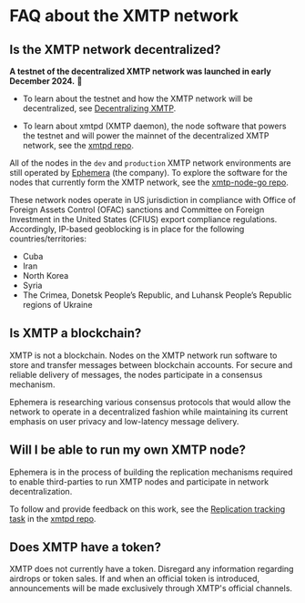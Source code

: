 # FAQ about the XMTP network

## Is the XMTP network decentralized?

**A testnet of the decentralized XMTP network was launched in early December 2024.** 🎉 

- To learn about the testnet and how the XMTP network will be decentralized, see [Decentralizing XMTP](https://xmtp.org/decentralizing-xmtp).

- To learn about xmtpd (XMTP daemon), the node software that powers the testnet and will power the mainnet of the decentralized XMTP network, see the [xmtpd repo](https://github.com/xmtp/xmtpd).

All of the nodes in the `dev` and `production` XMTP network environments are still operated by [Ephemera](https://ephemerahq.com/) (the company). To explore the software for the nodes that currently form the XMTP network, see the [xmtp-node-go repo](https://github.com/xmtp/xmtp-node-go).

These network nodes operate in US jurisdiction in compliance with Office of Foreign Assets Control (OFAC) sanctions and Committee on Foreign Investment in the United States (CFIUS) export compliance regulations. Accordingly, IP-based geoblocking is in place for the following countries/territories:

- Cuba
- Iran
- North Korea 
- Syria
- The Crimea, Donetsk People’s Republic, and Luhansk People’s Republic regions of Ukraine

## Is XMTP a blockchain?

XMTP is not a blockchain. Nodes on the XMTP network run software to store and transfer messages between blockchain accounts. For secure and reliable delivery of messages, the nodes participate in a consensus mechanism.

Ephemera is researching various consensus protocols that would allow the network to operate in a decentralized fashion while maintaining its current emphasis on user privacy and low-latency message delivery.

## Will I be able to run my own XMTP node?

Ephemera is in the process of building the replication mechanisms required to enable third-parties to run XMTP nodes and participate in network decentralization.

To follow and provide feedback on this work, see the [Replication tracking task](https://github.com/xmtp/xmtpd/issues/118) in the [xmtpd repo](https://github.com/xmtp/xmtpd).

## Does XMTP have a token?

XMTP does not currently have a token. Disregard any information regarding airdrops or token sales. If and when an official token is introduced, announcements will be made exclusively through XMTP's official channels.
